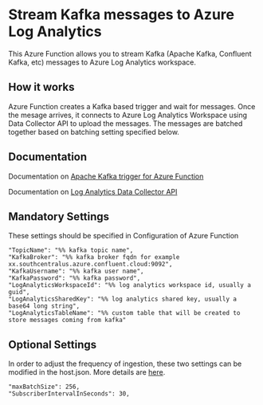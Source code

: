 # Stream Kafka messages to Azure Log Analytics
This Azure Function allows you to stream Kafka (Apache Kafka, Confluent Kafka, etc) messages to Azure Log Analytics workspace.


## How it works
Azure Function creates a Kafka based trigger and wait for messages. Once the mesage arrives, it connects to Azure Log Analytics Workspace using Data Collector API to upload the messages. The messages are batched together based on batching setting specified below. 

## Documentation
Documentation on [Apache Kafka trigger for Azure Function](https://learn.microsoft.com/en-us/azure/azure-functions/functions-bindings-kafka-trigger)

Documentation on [Log Analytics Data Collector API](https://learn.microsoft.com/en-us/rest/api/loganalytics/create-request)

## Mandatory Settings
These settings should be specified in Configuration of Azure Function

    "TopicName": "%% kafka topic name",
    "KafkaBroker": "%% kafka broker fqdn for example xx.southcentralus.azure.confluent.cloud:9092",
    "KafkaUsername": "%% kafka user name",
    "KafkaPassword": "%% kafka password",
    "LogAnalyticsWorkspaceId": "%% log analytics workspace id, usually a guid",
    "LogAnalyticsSharedKey": "%% log analytics shared key, usually a base64 long string",
    "LogAnalyticsTableName": "%% custom table that will be created to store messages coming from kafka"

## Optional Settings
In order to adjust the frequency of ingestion, these two settings can be modified in the host.json. More details are [here](https://learn.microsoft.com/en-us/azure/azure-functions/functions-bindings-kafka?tabs=in-process%2Cportal&pivots=programming-language-csharp#hostjson-settings).

    "maxBatchSize": 256,
    "SubscriberIntervalInSeconds": 30,
